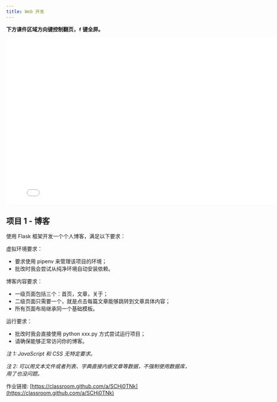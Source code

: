 ```yaml
---
title: Web 开发
---
```


**下方课件区域方向键控制翻页，`f` 键全屏。**

<iframe src="./slideshow.html" frameborder=0 width=800 height=450></iframe>

## 项目 1 - 博客

使用 Flask 框架开发一个个人博客，满足以下要求：

虚拟环境要求：

- 要求使用 pipenv 来管理该项目的环境；
- 批改时我会尝试从纯净环境自动安装依赖。

博客内容要求：

- 一级页面包括三个：首页，文章，关于；
- 二级页面只需要一个，就是点击每篇文章能够跳转到文章具体内容；
- 所有页面布局继承同一个基础模板。

运行要求：

- 批改时我会直接使用 python xxx.py 方式尝试运行项目；
- 请确保能够正常访问你的博客。

_注 1: JavaScript 和 CSS 无特定要求。_

_注 2: 可以用文本文件或者列表、字典直接内嵌文章等数据，不强制使用数据库，用了也没问题。_

作业链接: [https://classroom.github.com/a/SCHj0TNk](https://classroom.github.com/a/SCHj0TNk)
